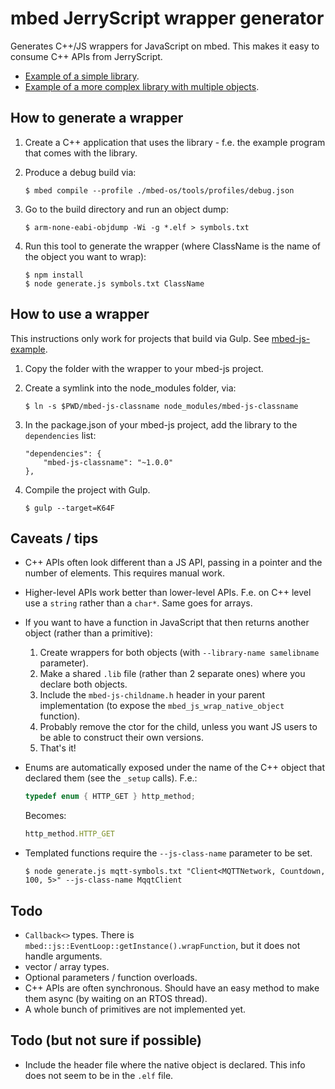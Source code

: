 # mbed JerryScript wrapper generator

Generates C++/JS wrappers for JavaScript on mbed. This makes it easy to consume C++ APIs from JerryScript.

* [Example of a simple library](https://github.com/janjongboom/mbed-js-chainableled).
* [Example of a more complex library with multiple objects](https://github.com/janjongboom/mbed-js-http).

## How to generate a wrapper

1. Create a C++ application that uses the library - f.e. the example program that comes with the library.
1. Produce a debug build via:

    ```
    $ mbed compile --profile ./mbed-os/tools/profiles/debug.json
    ```

1. Go to the build directory and run an object dump:

    ```
    $ arm-none-eabi-objdump -Wi -g *.elf > symbols.txt
    ```

1. Run this tool to generate the wrapper (where ClassName is the name of the object you want to wrap):

    ```
    $ npm install
    $ node generate.js symbols.txt ClassName
    ```

## How to use a wrapper

This instructions only work for projects that build via Gulp. See [mbed-js-example](https://github.com/ARMmbed/mbed-js-example).

1. Copy the folder with the wrapper to your mbed-js project.
1. Create a symlink into the node_modules folder, via:

    ```
    $ ln -s $PWD/mbed-js-classname node_modules/mbed-js-classname
    ```

1. In the package.json of your mbed-js project, add the library to the `dependencies` list:

    ```
    "dependencies": {
        "mbed-js-classname": "~1.0.0"
    },
    ```

1. Compile the project with Gulp.

    ```
    $ gulp --target=K64F
    ```

## Caveats / tips

* C++ APIs often look different than a JS API, passing in a pointer and the number of elements. This requires manual work.
* Higher-level APIs work better than lower-level APIs. F.e. on C++ level use a `string` rather than a `char*`. Same goes for arrays.
* If you want to have a function in JavaScript that then returns another object (rather than a primitive):
    1. Create wrappers for both objects (with `--library-name samelibname` parameter).
    1. Make a shared `.lib` file (rather than 2 separate ones) where you declare both objects.
    1. Include the `mbed-js-childname.h` header in your parent implementation (to expose the `mbed_js_wrap_native_object` function).
    1. Probably remove the ctor for the child, unless you want JS users to be able to construct their own versions.
    1. That's it!
* Enums are automatically exposed under the name of the C++ object that declared them (see the `_setup` calls). F.e.:

    ```cpp
    typedef enum { HTTP_GET } http_method;
    ```

    Becomes:

    ```js
    http_method.HTTP_GET
    ```
* Templated functions require the `--js-class-name` parameter to be set.

    ```
    $ node generate.js mqtt-symbols.txt "Client<MQTTNetwork, Countdown, 100, 5>" --js-class-name MqqtClient
    ```

## Todo

* `Callback<>` types. There is `mbed::js::EventLoop::getInstance().wrapFunction`, but it does not handle arguments.
* vector / array types.
* Optional parameters / function overloads.
* C++ APIs are often synchronous. Should have an easy method to make them async (by waiting on an RTOS thread).
* A whole bunch of primitives are not implemented yet.

## Todo (but not sure if possible)

* Include the header file where the native object is declared. This info does not seem to be in the `.elf` file.
